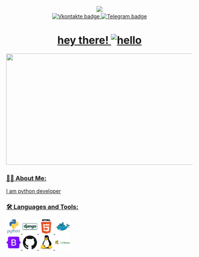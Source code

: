 <div id="header" align="center">
  <img src="https://media.giphy.com/media/giKklFontfveZrNXjz/giphy.gif" width="150">
  <div id="badges">
  <a href="https://vk.com/6om6astik">
    <img src="https://img.shields.io/badge/-Vkontakte-blue?logo=VK&logoColor=white&style=for-the-badge" alt="Vkontakte badge"
  </a>
    <a href="https://t.me/integer12">
    <img src="https://img.shields.io/badge/-Telegram-informational?&style=for-the-badge" alt="Telegram badge"
  </a>
</div>
    <h1>
      hey there!
      <img src="https://media.giphy.com/media/cyyHl0sGIDq3uJrlif/giphy.gif" alt="hello" width="50"
    </h1>
</div>
    <div align="center">
      <img src="https://media.giphy.com/media/gi84IkFRzwube/giphy.gif" width="600" height="300">
    </div>
    <div><h3>👨‍💻  About Me:</h3>
      <p>I am python developer</p>
    </div>
    <div><h3> 🛠️ Languages and Tools:</h3></div>
   <div>
     <img src="https://raw.githubusercontent.com/devicons/devicon/2ae2a900d2f041da66e950e4d48052658d850630/icons/python/python-original-wordmark.svg" title="python" alt="python" width="40" height="40">
     <img src="https://raw.githubusercontent.com/devicons/devicon/2ae2a900d2f041da66e950e4d48052658d850630/icons/django/django-line.svg" title="django" alt="django" width="40" height="40">
     <img src="https://raw.githubusercontent.com/devicons/devicon/2ae2a900d2f041da66e950e4d48052658d850630/icons/html5/html5-original-wordmark.svg" title="html5" alt="html5" width="40" height="40">
     <img src="https://raw.githubusercontent.com/devicons/devicon/1119b9f84c0290e0f0b38982099a2bd027a48bf1/icons/docker/docker-original.svg" title="css" alt="css" width="40" height="40">
    </div>
    <img src="https://raw.githubusercontent.com/devicons/devicon/1119b9f84c0290e0f0b38982099a2bd027a48bf1/icons/bootstrap/bootstrap-original.svg" title="css" alt="css" width="40" height="40">
    </div>
     <img src="https://raw.githubusercontent.com/devicons/devicon/1119b9f84c0290e0f0b38982099a2bd027a48bf1/icons/github/github-original.svg" title="css" alt="css" width="40" height="40">
    </div>
   <img src="https://raw.githubusercontent.com/devicons/devicon/1119b9f84c0290e0f0b38982099a2bd027a48bf1/icons/linux/linux-original.svg" title="css" alt="css" width="40" height="40">
    </div>
    <img src="https://raw.githubusercontent.com/devicons/devicon/1119b9f84c0290e0f0b38982099a2bd027a48bf1/icons/pycharm/pycharm-original-wordmark.svg" title="css" alt="css" width="40" height="40">
    </div>
    



